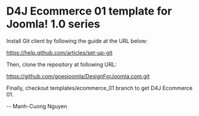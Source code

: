 D4J Ecommerce 01 template for Joomla! 1.0 series
===============================================

Install Git client by following the guide at the URL below:

https://help.github.com/articles/set-up-git

Then, clone the repository at following URL:

https://github.com/goesjoomla/DesignForJoomla.com.git

Finally, checkout templates/ecommerce_01 branch to get D4J Ecommerce 01.

--
Manh-Cuong Nguyen